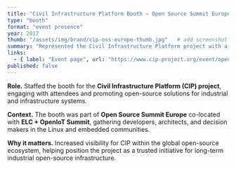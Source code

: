 ```yaml
---
title: "Civil Infrastructure Platform Booth — Open Source Summit Europe / ELC + OpenIoT Summit"
type: "booth"
format: "event presence"
year: 2017
thumb: "/assets/img/brand/cip-oss-europe-thumb.jpg"   # add screenshot or placeholder
summary: "Represented the Civil Infrastructure Platform project with a booth presence at the Open Source Summit Europe / ELC + OpenIoT Summit."
links:
  - { label: "Event page", url: "https://www.cip-project.org/event/open-source-summit-europe-elc-openiot-summit" }
published: false
---
```


**Role.** Staffed the booth for the **Civil Infrastructure Platform (CIP) project**, engaging with attendees and promoting open-source solutions for industrial and infrastructure systems.  

**Context.** The booth was part of **Open Source Summit Europe** co-located with **ELC + OpenIoT Summit**, gathering developers, architects, and decision makers in the Linux and embedded communities.  

**Why it matters.** Increased visibility for CIP within the global open-source ecosystem, helping position the project as a trusted initiative for long-term industrial open-source infrastructure.
